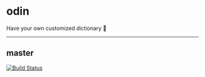 # odin
Have your own customized dictionary :tada:

----
## master
[![Build Status](https://travis-ci.com/shayan-7/odin.svg?branch=master)](https://travis-ci.com/shayan-7/odin)

